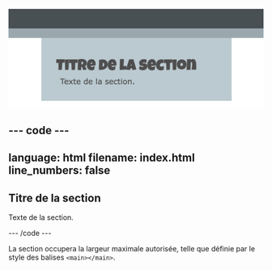 ![Une section pleine largeur.](images/full-width-section.png)

## --- code ---

language: html
filename: index.html
line_numbers: false
--------------------------------------------------------

<section class="wrap">
    <h2>Titre de la section</h2>
    <p>Texte de la section.</p>
</section>

\--- /code ---

La section occupera la largeur maximale autorisée, telle que définie par le style des balises `<main></main>`.